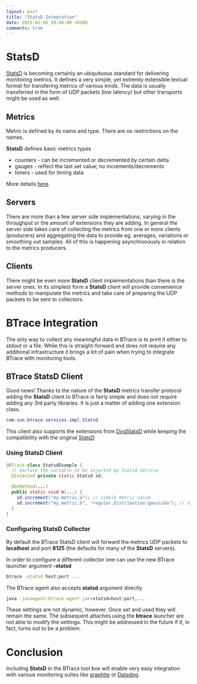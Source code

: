 ```yaml
---
layout: post
title: "StatsD Integration"
date: 2015-02-06 20:00:00 +0100
comments: true
---
```

# StatsD

[StatsD](https://github.com/etsy/statsd) is becoming certainly an ubiquituous standard for delivering monitoring metrics. It defines a very simple, yet extremly extensible textual format for transfering metrics of various kinds. The data is usually transferred in the form of UDP packets (low latency) but other transports might be used as well.

## Metrics  

Metric is defined by its name and type. There are no restrictions on the names.

__StatsD__ defines basic metrics types

* counters - can be incremented or decremented by certain delta
* gauges - reflect the last set value; no increments/decrements
* timers - used for timing data

More details [here](https://github.com/etsy/statsd).

## Servers

There are more than a few server side implementations, varying in the throughput or the amount of extensions they are adding. In general the server side takes care of collecting  the metrics from one or more clients (producers) and aggregating the data to provide eg. averages, variations or smoothing out samples. All of this is happening asynchronously in relation to the metrics producers.

## Clients

There might be even more __StatsD__ client implementations than there is the server ones. In its simplest form a __StatsD__ client will provide convenience methods to manipulate the metrics and take care of preparing the UDP packets to be sent to collectors.

# BTrace Integration

The only way to collect any meaningful data in BTrace is to print it either to _stdout_ or a file. While this is straight-forward and does not require any additional infrastructure it brings a lot of pain when trying to integrate BTrace with monitoring tools.

## BTrace StatsD Client

Good news! Thanks to the nature of the __StatsD__ metrics transfer protocol adding the __StatsD__ client to BTrace is fairly simple and does not require adding any 3rd party libraries. It is just a matter of adding one extension class.

``` java
com.sun.btrace.services.impl.Statsd
```

This client also supports the extensions from [DogStatsD](http://docs.datadoghq.com/guides/dogstatsd/) while keeping the compatibility with the original [StatsD](https://github.com/etsy/statsd)

### Using StatsD Client

``` java
@BTrace class StatsdExample {
  // declare the variable to be injected by Statsd service
  @Injected private static Statsd sd;

  @OnMethod(...)
  public static void m(...) {
    sd.increment("my.metric.a"); // simple metric value
    sd.increment("my.metric.b", "regular,distribution:gaussian"); // tagged metric value
  }
}
```

### Configuring StatsD Collector

By default the BTrace StatsD client will forward the metrics UDP packets to __localhost__ and port __8125__ (the defaults for many of the __StatsD__ servers).

In order to configure a different collector one can use the new BTrace launcher argument __-statsd__

``` sh
btrace -statsd host:port ...
```

The BTrace agent also accepts __statsd__ argument directly

``` sh
java -javaagent:btrace-agent.jar=statsd=host:port,...
```

These settings are not dynamic, however. Once set and used they will remain the same. The subsequent attaches using the __btrace__ launcher are not able to modify the settings. This might be addressed in the future if it, in fact, turns out to be a problem.

# Conclusion

Including __StatsD__ in the BTrace tool box will enable very easy integration with various monitoring suites like [graphite](http://graphite.wikidot.com/) or [Datadog](https://www.datadoghq.com/). 